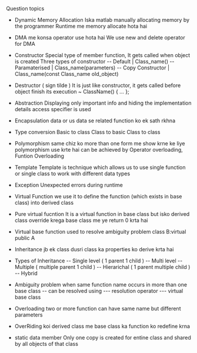Question topics

- Dynamic Memory Allocation
  Iska matlab manually allocating memory by the programmer
  Runtime me memory allocate hota hai

- DMA me konsa operator use hota hai
  We use new and delete operator for DMA

- Constructor
  Special type of member function, It gets called when object is created
  Three types of constructor
  -- Default | Class_name()
  -- Paramaterised | Class_name(parameters)
  -- Copy Constructor | Class_name(const Class_name old_object)

- Destructor ( sign tilde )
  It is just like constructor, it gets called before object finish its execution
  ~ ClassName() { ... };

- Abstraction
  Displaying only important info and hiding the implementation details
  access specifier is used

- Encapsulation
  data or us data se related function ko ek sath rkhna

- Type conversion
  Basic to class
  Class to basic
  Class to class

- Polymorphism
  same chiz ko more than one form me show krne ke liye polymorphism use krte hai
  can be achieved by Operator overloading, Funtion Overloading

- Template
  Template is technique which allows us to use single function
  or single class to work with different data types

- Exception
  Unexpected errors during runtime

- Virtual Function
  we use it to define the function (which exists in base class) into derived class

- Pure virtual fucntion
  It is a virtual function in base class but isko derived class override krega
  base class me ye return 0 krta hai

- Virtual base function
  used to resolve ambiguity problem
  class B:virtual public A

- Inheritance
  jb ek class dusri class ka properties ko derive krta hai

- Types of Inheritance
  -- Single level ( 1 parent 1 child )
  -- Multi level
  -- Multiple ( multiple parent 1 child )
  -- Hierarichal ( 1 parent multiple child )
  -- Hybrid

- Ambiguity problem
  when same function name occurs in more than one base class
  -- can be resolved using
  --- resolution operator
  --- virtual base class

- Overloading
  two or more function can have same name but different parameters

- OverRiding
  koi derived class me base class ka function ko redefine krna

- static data member
  Only one copy is created for entine class and shared by all objects of that class
